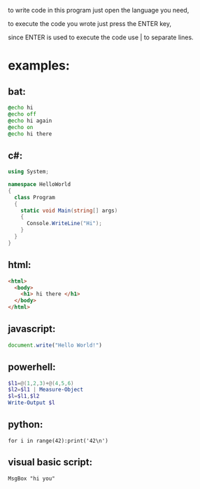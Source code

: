 to write code in this program just open the language you need,

to execute the code you wrote just press the ENTER key,

since ENTER is used to execute the code use | to separate lines.

# examples:


## bat:

```bat
@echo hi
@echo off
@echo hi again
@echo on
@echo hi there
```

## c#:

```csharp
using System;

namespace HelloWorld
{
  class Program
  {
    static void Main(string[] args)
    {
      Console.WriteLine("Hi");    
    }
  }
}
```

## html:
```html
<html>
  <body>
    <h1> hi there </h1>
  </body>
</html>
```

## javascript:
```js
document.write("Hello World!")
```

## powerhell:

```powershell
$l1=@(1,2,3)+@(4,5,6)
$l2=$l1 | Measure-Object
$l=$l1,$l2
Write-Output $l
```

## python:

```python3
for i in range(42):print('42\n')
```

## visual basic script:

```vbs
MsgBox "hi you"
```
